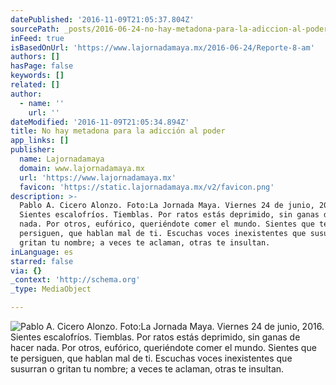 ```yaml
---
datePublished: '2016-11-09T21:05:37.804Z'
sourcePath: _posts/2016-06-24-no-hay-metadona-para-la-adiccion-al-poder.md
inFeed: true
isBasedOnUrl: 'https://www.lajornadamaya.mx/2016-06-24/Reporte-8-am'
authors: []
hasPage: false
keywords: []
related: []
author:
  - name: ''
    url: ''
dateModified: '2016-11-09T21:05:34.894Z'
title: No hay metadona para la adicción al poder
app_links: []
publisher:
  name: Lajornadamaya
  domain: www.lajornadamaya.mx
  url: 'https://www.lajornadamaya.mx'
  favicon: 'https://static.lajornadamaya.mx/v2/favicon.png'
description: >-
  Pablo A. Cicero Alonzo. Foto:La Jornada Maya. Viernes 24 de junio, 2016.
  Sientes escalofríos. Tiemblas. Por ratos estás deprimido, sin ganas de hacer
  nada. Por otros, eufórico, queriéndote comer el mundo. Sientes que te
  persiguen, que hablan mal de ti. Escuchas voces inexistentes que susurran o
  gritan tu nombre; a veces te aclaman, otras te insultan.
inLanguage: es
starred: false
via: {}
_context: 'http://schema.org'
_type: MediaObject

---
```

![Pablo A. Cicero Alonzo. Foto:La Jornada Maya. Viernes 24 de junio, 2016. Sientes escalofríos. Tiemblas. Por ratos estás deprimido, sin ganas de hacer nada. Por otros, eufórico, queriéndote comer el mundo. Sientes que te persiguen, que hablan mal de ti. Escuchas voces inexistentes que susurran o gritan tu nombre; a veces te aclaman, otras te insultan.](https://the-grid-user-content.s3-us-west-2.amazonaws.com/a5e5de34-7f61-4388-a3a3-62fd10918d08.png)